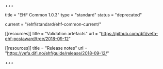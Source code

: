 +++

title = "EHF Common 1.0.3"
type = "standard"
status = "deprecated"

current = "/ehf/standard/ehf-common-current/"

[[resources]]
title = "Validation artefacts"
url = "https://github.com/difi/vefa-ehf-postaward/tree/2018-09-12"

[[resources]]
title = "Release notes"
url = "https://vefa.difi.no/ehf/guide/release/2018-09-12/"

+++
